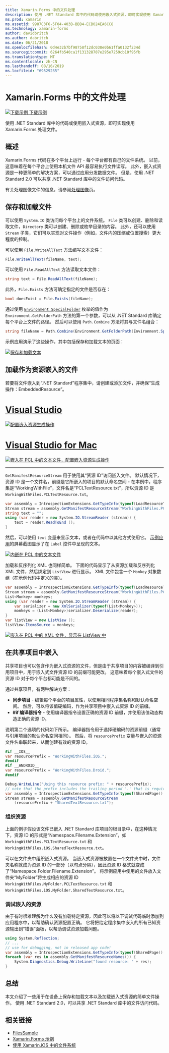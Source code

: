 ```yaml
---
title: Xamarin.Forms 中的文件处理
description: 使用 .NET Standard 库中的代码或使用嵌入式资源，即可实现使用 Xamarin.Forms 处理文件。
ms.prod: xamarin
ms.assetid: 9987C3F6-5F04-403B-BBB4-ECB024EA6CC8
ms.technology: xamarin-forms
author: davidbritch
ms.author: dabritch
ms.date: 06/21/2018
ms.openlocfilehash: 0d4e32b7bf98758f12dc038e0b61ffa0132f234d
ms.sourcegitcommit: 6264fb540ca1f131328707e295e7259cb10f95fb
ms.translationtype: MT
ms.contentlocale: zh-CN
ms.lasthandoff: 08/16/2019
ms.locfileid: "69529235"
---
```

# <a name="file-handling-in-xamarinforms"></a>Xamarin.Forms 中的文件处理

[![下载示例](~/media/shared/download.png) 下载示例](https://docs.microsoft.com/samples/xamarin/xamarin-forms-samples/workingwithfiles)

使用 .NET Standard 库中的代码或使用嵌入式资源，即可实现使用 Xamarin.Forms 处理文件。

## <a name="overview"></a>概述

Xamarin.Forms 代码在多个平台上运行 - 每个平台都有自己的文件系统。 以前，这意味着在每个平台上使用本机文件 API 最容易执行文件读写。 此外，嵌入式资源是一种更简单的解决方案，可以通过应用分发数据文件。 但是，使用 .NET Standard 2.0 可以共享 .NET Standard 库中的文件访问代码。

有关处理图像文件的信息，请参阅[处理图像](~/xamarin-forms/user-interface/images.md)页。

<a name="Loading_and_Saving_Files" />

## <a name="saving-and-loading-files"></a>保存和加载文件

可以使用 `System.IO` 类访问每个平台上的文件系统。 `File` 类可以创建、删除和读取文件，`Directory` 类可以创建、删除或枚举目录的内容。 此外，还可以使用 `Stream` 子类，它们可以实现对文件操作（例如，文件内的压缩或位置搜索）更大程度的控制。

可以使用 `File.WriteAllText` 方法编写文本文件：

```csharp
File.WriteAllText(fileName, text);
```

可以使用 `File.ReadAllText` 方法读取文本文件：

```csharp
string text = File.ReadAllText(fileName);
```

此外，`File.Exists` 方法可确定指定的文件是否存在：

```csharp
bool doesExist = File.Exists(fileName);
```

通过使用 [`Environment.SpecialFolder`](xref:System.Environment.SpecialFolder) 枚举的值作为 `Environment.GetFolderPath` 方法的第一个参数，可以从 .NET Standard 库确定每个平台上文件的路径。 然后可以使用 `Path.Combine` 方法将其与文件名组合：

```csharp
string fileName = Path.Combine(Environment.GetFolderPath(Environment.SpecialFolder.LocalApplicationData), "temp.txt");
```

示例应用演示了这些操作，其中包括保存和加载文本的页面：

[![保存和加载文本](files-images/saveandload-sml.png "在应用中保存和加载文件")](files-images/saveandload.png#lightbox "Saving and Loading Files in App")

<a name="Loading_Files_Embedded_as_Resources" />

## <a name="loading-files-embedded-as-resources"></a>加载作为资源嵌入的文件

若要将文件嵌入到“.NET Standard”程序集中，请创建或添加文件，并确保“生成操作：EmbeddedResource”。

# <a name="visual-studiotabwindows"></a>[Visual Studio](#tab/windows)

[![配置嵌入资源生成操作](files-images/vs-embeddedresource-sml.png "设置 EmbeddedResource BuildAction")](files-images/vs-embeddedresource.png#lightbox "Setting EmbeddedResource BuildAction")

# <a name="visual-studio-for-mactabmacos"></a>[Visual Studio for Mac](#tab/macos)

[![嵌入在 PCL 中的文本文件，配置嵌入资源生成操作](files-images/xs-embeddedresource-sml.png "设置 EmbeddedResource BuildAction")](files-images/xs-embeddedresource.png#lightbox "Setting EmbeddedResource BuildAction")

-----

`GetManifestResourceStream` 用于使用其“资源 ID”访问嵌入文件。 默认情况下，资源 ID 是一个文件名，前缀是它所嵌入的项目的默认命名空间 - 在本例中，程序集是“WorkingWithFile”，文件名是“PCLTextResource.txt”，所以资源 ID 是 `WorkingWithFiles.PCLTextResource.txt`。

```csharp
var assembly = IntrospectionExtensions.GetTypeInfo(typeof(LoadResourceText)).Assembly;
Stream stream = assembly.GetManifestResourceStream("WorkingWithFiles.PCLTextResource.txt");
string text = "";
using (var reader = new System.IO.StreamReader (stream)) {
    text = reader.ReadToEnd ();
}
```

然后，可以使用 `text` 变量来显示文本，或者在代码中以其他方式使用它。 [示例应用](https://docs.microsoft.com/samples/xamarin/xamarin-forms-samples/workingwithfiles)的屏幕截图显示了在 `Label` 控件中呈现的文本。

 [![内嵌在 PCL 中的文本文件](files-images/pcltext-sml.png "内嵌在 PCL 中的文本文件显示在应用中")](files-images/pcltext.png#lightbox "Embedded Text File in PCL Displayed in App")

加载和反序列化 XML 也同样简单。 下面的代码显示了从资源加载和反序列化 XML 文件，然后绑定到 `ListView` 进行显示。 XML 文件包含一个 `Monkey` 对象数组（在示例代码中定义的类）。

```csharp
var assembly = IntrospectionExtensions.GetTypeInfo(typeof(LoadResourceText)).Assembly;
Stream stream = assembly.GetManifestResourceStream("WorkingWithFiles.PCLXmlResource.xml");
List<Monkey> monkeys;
using (var reader = new System.IO.StreamReader (stream)) {
    var serializer = new XmlSerializer(typeof(List<Monkey>));
    monkeys = (List<Monkey>)serializer.Deserialize(reader);
}
var listView = new ListView ();
listView.ItemsSource = monkeys;
```

 [![嵌入在 PCL 中的 XML 文件，显示在 ListView 中](files-images/pclxml-sml.png "PCL 中的嵌入 XML 文件，显示在 ListView 中")](files-images/pclxml.png#lightbox "Embedded XML File in PCL Displayed in ListView")

<a name="Embedding_in_Shared_Projects" />

## <a name="embedding-in-shared-projects"></a>在共享项目中嵌入

共享项目也可以包含作为嵌入式资源的文件，但是由于共享项目的内容被编译到引用项目中，用于嵌入式文件资源 ID 的前缀可能更改。 这意味着每个嵌入式文件的资源 ID 对于每个平台都可能是不同的。

通过共享项目，有两种解决方案：

- **同步项目** - 编辑每个平台的项目属性，以使用相同程序集名称和默认命名空间。 然后，可以将该值硬编码，作为共享项目中嵌入式资源 ID 的前缀。
- **#if 编译器指令** - 使用编译器指令设置正确的资源 ID 前缀，并使用该值动态构造正确的资源 ID。


说明第二个选项的代码如下所示。 编译器指令用于选择硬编码的资源前缀（通常与引用项目的默认命名空间相同）。 然后，将 `resourcePrefix` 变量与嵌入的资源文件名串联起来，从而创建有效的资源 ID。

```csharp
#if __IOS__
var resourcePrefix = "WorkingWithFiles.iOS.";
#endif
#if __ANDROID__
var resourcePrefix = "WorkingWithFiles.Droid.";
#endif

Debug.WriteLine("Using this resource prefix: " + resourcePrefix);
// note that the prefix includes the trailing period '.' that is required
var assembly = IntrospectionExtensions.GetTypeInfo(typeof(SharedPage)).Assembly;
Stream stream = assembly.GetManifestResourceStream
    (resourcePrefix + "SharedTextResource.txt");
```

<a name="Organizing_Resources" />

### <a name="organizing-resources"></a>组织资源

上面的例子假设该文件已嵌入 .NET Standard 库项目的根目录中，在这种情况下，资源 ID 的形式是“Namespace.Filename.Extension”，如 `WorkingWithFiles.PCLTextResource.txt` 和 `WorkingWithFiles.iOS.SharedTextResource.txt`。

可以在文件夹中组织嵌入式资源。 当嵌入式资源被放置在一个文件夹中时，文件夹名称就成为资源 ID 的一部分（以句点分隔），因此资源 ID 格式就变成了“Namespace.Folder.Filename.Extension”。 将示例应用中使用的文件放入文件夹“MyFolder”将生成相应的资源 ID `WorkingWithFiles.MyFolder.PCLTextResource.txt` 和 `WorkingWithFiles.iOS.MyFolder.SharedTextResource.txt`。

<a name="Debugging_Embedded_Resources" />

### <a name="debugging-embedded-resources"></a>调试嵌入的资源

由于有时很难理解为什么没有加载特定资源，因此可以将以下调试代码临时添加到应用程序中，以帮助确认资源配置正确。 它将把给定程序集中嵌入的所有已知资源输出到“错误”面板，以帮助调试资源加载问题。

```csharp
using System.Reflection;
// ...
// use for debugging, not in released app code!
var assembly = IntrospectionExtensions.GetTypeInfo(typeof(SharedPage)).Assembly;
foreach (var res in assembly.GetManifestResourceNames()) {
    System.Diagnostics.Debug.WriteLine("found resource: " + res);
}
```

## <a name="summary"></a>总结

本文介绍了一些用于在设备上保存和加载文本以及加载嵌入式资源的简单文件操作。 使用 .NET Standard 2.0，可以共享 .NET Standard 库中的文件访问代码。

## <a name="related-links"></a>相关链接

- [FilesSample](https://docs.microsoft.com/samples/xamarin/xamarin-forms-samples/workingwithfiles)
- [Xamarin.Forms 示例](https://github.com/xamarin/xamarin-forms-samples)
- [使用 Xamarin.iOS 中的文件系统](~/ios/app-fundamentals/file-system.md)

